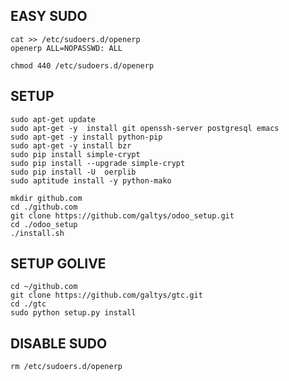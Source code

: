 EASY SUDO
---------

```
cat >> /etc/sudoers.d/openerp
openerp ALL=NOPASSWD: ALL

chmod 440 /etc/sudoers.d/openerp
```

SETUP
-----

```
sudo apt-get update
sudo apt-get -y  install git openssh-server postgresql emacs
sudo apt-get -y install python-pip
sudo apt-get -y install bzr
sudo pip install simple-crypt
sudo pip install --upgrade simple-crypt
sudo pip install -U  oerplib
sudo aptitude install -y python-mako

mkdir github.com
cd ./github.com
git clone https://github.com/galtys/odoo_setup.git
cd ./odoo_setup
./install.sh
```

SETUP GOLIVE
------------

```
cd ~/github.com
git clone https://github.com/galtys/gtc.git
cd ./gtc
sudo python setup.py install
```

DISABLE SUDO
------------

```
rm /etc/sudoers.d/openerp
```
